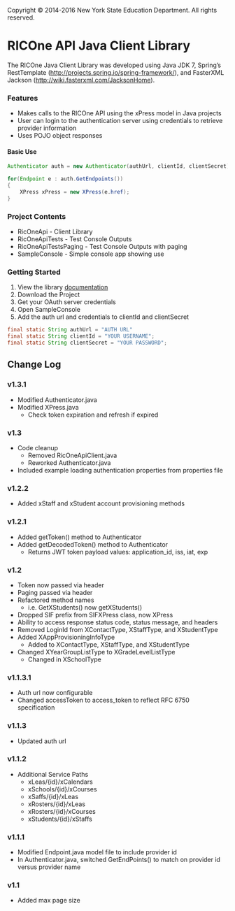 
Copyright © 2014-2016 New York State Education Department. All rights reserved.

# RICOne API Java Client Library
The RICOne Java Client Library was developed using Java JDK 7, Spring’s RestTemplate
(http://projects.spring.io/spring-framework/), and FasterXML Jackson (http://wiki.fasterxml.com/JacksonHome).

### Features
* Makes calls to the RICOne API using the xPress model in Java projects
* User can login to the authentication server using credentials to retrieve provider information
* Uses POJO object responses

#### Basic Use
```java
Authenticator auth = new Authenticator(authUrl, clientId, clientSecret);

for(Endpoint e : auth.GetEndpoints())
{
	XPress xPress = new XPress(e.href);
}
```

### Project Contents
* RicOneApi - Client Library
* RicOneApiTests - Test Console Outputs
* RicOneApiTestsPaging - Test Console Outputs with paging
* SampleConsole - Simple console app showing use

### Getting Started
1. View the library <a href="http://www.ricone.org/vendors/ric-one-api/java-client-developers-guide/" target="_blank">documentation</a>
2. Download the Project
3. Get your OAuth server credentials
4. Open SampleConsole
5. Add the auth url and credentials to clientId and clientSecret
```java
final static String authUrl = "AUTH URL"
final static String clientId = "YOUR USERNAME";
final static String clientSecret = "YOUR PASSWORD";
```
## Change Log
### v1.3.1
* Modified Authenticator.java
* Modified XPress.java
	* Check token expiration and refresh if expired

### v1.3
* Code cleanup
	* Removed RicOneApiClient.java
	* Reworked Authenticator.java
* Included example loading authentication properties from properties file

### v1.2.2
* Added xStaff and xStudent account provisioning methods

### v1.2.1
* Added getToken() method to Authenticator
* Added getDecodedToken() method to Authenticator
	* Returns JWT token payload values: application_id, iss, iat, exp

### v1.2
* Token now passed via header
* Paging passed via header
* Refactored method names
	* i.e. GetXStudents() now getXStudents()
* Dropped SIF prefix from SIFXPress class, now XPress
* Ability to access response status code, status message, and headers
* Removed LoginId from XContactType, XStaffType, and XStudentType
* Added XAppProvisioningInfoType
	* Added to XContactType, XStaffType, and XStudentType
* Changed XYearGroupListType to XGradeLevelListType
	* Changed in XSchoolType

### v1.1.3.1
* Auth url now configurable
* Changed accessToken to access_token to reflect RFC 6750 specification

### v1.1.3
* Updated auth url

### v1.1.2
* Additional Service Paths
     * xLeas/{id}/xCalendars
     * xSchools/{id}/xCourses
     * xSaffs/{id}/xLeas
     * xRosters/{id}/xLeas
     * xRosters/{id}/xCourses
     * xStudents/{id}/xStaffs 

### v1.1.1
* Modified Endpoint.java model file to include provider id
* In Authenticator.java, switched GetEndPoints() to match on provider id versus provider name

### v1.1
* Added max page size
